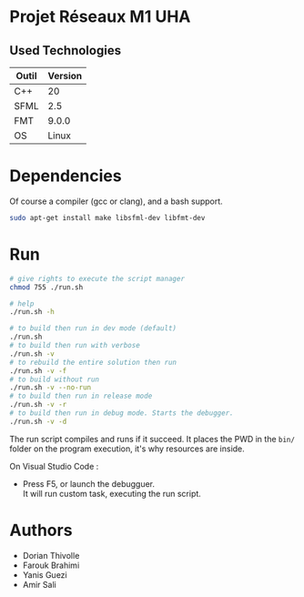 # Projet Réseaux M1 UHA

## Used Technologies

Outil | Version
------|--------
C++   | 20
SFML  | 2.5
FMT   | 9.0.0
OS    | Linux

# Dependencies

Of course a compiler (gcc or clang), and a bash support.

```sh
sudo apt-get install make libsfml-dev libfmt-dev
```


# Run

```sh
# give rights to execute the script manager
chmod 755 ./run.sh

# help
./run.sh -h

# to build then run in dev mode (default)
./run.sh
# to build then run with verbose
./run.sh -v
# to rebuild the entire solution then run
./run.sh -v -f
# to build without run
./run.sh -v --no-run
# to build then run in release mode
./run.sh -v -r
# to build then run in debug mode. Starts the debugger.
./run.sh -v -d
```

The run script compiles and runs if it succeed. It places the PWD in the `bin/` folder on the program execution, it's why resources are inside.

On Visual Studio Code :
- Press F5, or launch the debugguer.<br>It will run custom task, executing the run script.

# Authors

- Dorian Thivolle
- Farouk Brahimi
- Yanis Guezi
- Amir Sali